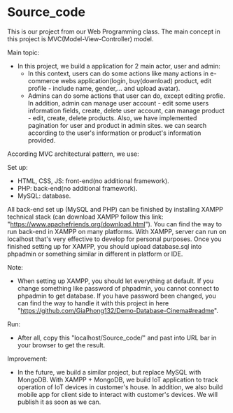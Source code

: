 # Source_code


This is our project from our Web Programming class. The main concept in this project is MVC(Model-View-Controller) model.


Main topic:
- In this project, we build a application for 2 main actor, user and admin:
  + In this context, users can do some actions like many actions in e-commerce webs application(login, buy(download) product, edit profile - include name, gender,... and upload avatar).
  + Admins can do some actions that user can do, except editing profie. In addition, admin can manage user account - edit some users information fields, create, delete user account, can manage product - edit, create, delete products. Also, we have implemented pagination for user and product in admin sites. we can search according to the user's information or product's information provided.

According MVC architectural pattern, we use:

Set up:
- HTML, CSS, JS: front-end(no additional framework).
- PHP: back-end(no additional framework).
- MySQL: database.

All back-end set up (MySQL and PHP) can be finished by installing XAMPP technical stack (can download XAMPP follow this link: "https://www.apachefriends.org/download.html"). You can find the way to run back-end in XAMPP on many platforms. With XAMPP, server can run on localhost that's very effective to develop for personal purposes.
Once you finished setting up for XAMPP, you should upload database.sql into phpadmin or something similar in different in platform or IDE.

Note:
- When setting up XAMPP, you should let everything at default. If you change something like password of phpadmin, you cannot connect to phpadmin to get database. If you have password been changed, you can find the way to handle it with this project in here "https://github.com/GiaPhong132/Demo-Database-Cinema#readme".

Run:
- After all, copy this "localhost/Source_code/" and past into URL bar in your browser to get the result.

Improvement:
- In the future, we build a similar project, but replace MySQL with MongoDB. With XAMPP + MongoDB, we build IoT application to track operation of IoT devices in customer's house. In addition, we also build mobile app for client side to interact with customer's devices. We will publish it as soon as we can. 
